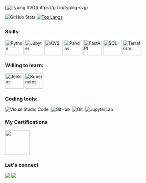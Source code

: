 [![Typing SVG](https://readme-typing-svg.herokuapp.com/?color=0000FF&size=30&center=true&vCenter=true&duration=2500&width=1000&lines=Hi!+:%29;My+name+is+Artur;Welcome!)](https://git.io/typing-svg)
 
![GitHub Stats](https://github-readme-stats.vercel.app/api?username=Turzzzin&show_icons=true&theme=dark)
[![Top Langs](https://github-readme-stats.vercel.app/api/top-langs/?username=Turzzzin&theme=dark)](https://github.com/Turzzzin/github-readme-stats)

##


### Skills:
<div style="display: inline_block">
  <img align="center" alt="Python" height="50" width="60" src="https://cdn.jsdelivr.net/gh/devicons/devicon/icons/python/python-original.svg">
  <img align="center" alt="Jupyter" height="50" width="60" src="https://cdn.jsdelivr.net/gh/devicons/devicon/icons/jupyter/jupyter-original-wordmark.svg">
  <img align="center" alt="AWS" height="50" width="60" src="https://cdn.jsdelivr.net/gh/devicons/devicon/icons/amazonwebservices/amazonwebservices-original-wordmark.svg">
  <img align="center" alt="Pandas" height="50" width="60" src="https://cdn.jsdelivr.net/gh/devicons/devicon/icons/pandas/pandas-original-wordmark.svg">
  <img align="center" alt="FastAPI" height="50" width="60" src="https://cdn.jsdelivr.net/gh/devicons/devicon/icons/fastapi/fastapi-original-wordmark.svg">
  <img align="center" alt="SQL" height="50" width="60" src="https://cdn.jsdelivr.net/gh/devicons/devicon/icons/azuresqldatabase/azuresqldatabase-original.svg">
  <img align="center" alt="Terraform" height="50" width="60" src="https://cdn.jsdelivr.net/gh/devicons/devicon/icons/terraform/terraform-original.svg">
</div>
  
### Willing to learn:
<div style="display: inline_block">
    <img align="center" alt="Jenkins" height="50" width="60" src="https://cdn.jsdelivr.net/gh/devicons/devicon/icons/jenkins/jenkins-original.svg">
    <img align="center" alt="Kubernetes" height="50" width="60" src="https://cdn.jsdelivr.net/gh/devicons/devicon/icons/kubernetes/kubernetes-original.svg">
</div>

### Coding tools:
![Visual Studio Code](https://img.shields.io/badge/-Visual%20Studio%20Code-0D1117?style=for-the-badge&logo=visual-studio-code&logoColor=007ACC&labelColor=0D1117)&nbsp;
![GitHub](https://img.shields.io/badge/-GitHub-0D1117?style=for-the-badge&logo=github&labelColor=0D1117)&nbsp;
![Git](https://img.shields.io/badge/-Git-0D1117?style=for-the-badge&logo=git&labelColor=0D1117)&nbsp;
![JupyterLab](https://img.shields.io/badge/JupyterLab-00000F?style=for-the-badge&logo=jupyter&logoColor=white)&nbsp;

### My Certifications
  <a href="https://www.credly.com/badges/5130eb1f-b81b-43da-85a1-8933f9d67e1a/public_url"><img height="80" src="https://images.credly.com/size/340x340/images/00634f82-b07f-4bbd-a6bb-53de397fc3a6/image.png"></a>

### Let's connect
<div style="display: inline_block">
  <a href="https://www.linkedin.com/in/arturguimaraes" target="_blank"><img src="https://img.shields.io/badge/LinkedIn-0077B5?style=for-the-badge&logo=linkedin&logoColor=white" target="_blank"></a>
  <a href = "mailto:arturguimaraes.sk8@gmail.com"><img src="https://img.shields.io/badge/-Gmail-%23333?style=for-the-badge&logo=gmail&logoColor=white" target="_blank"></a>
</div>
